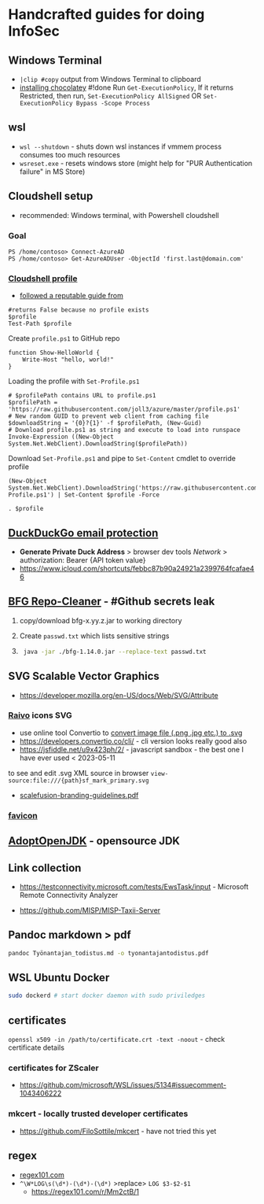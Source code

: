 # Handcrafted guides for doing InfoSec

## Windows Terminal

- `|clip #copy` output from Windows Terminal to clipboard
- [installing chocolatey](https://chocolatey.org/install#individual) #!done
    Run `Get-ExecutionPolicy`,
    If it returns Restricted, then run,
    `Set-ExecutionPolicy AllSigned` OR
    `Set-ExecutionPolicy Bypass -Scope Process`

## wsl

- `wsl --shutdown` - shuts down wsl instances if vmmem process consumes too much resources
- `wsreset.exe` - resets windows store (might help for "PUR Authentication failure" in MS Store)

## Cloudshell setup

- recommended: Windows terminal, with Powershell cloudshell

### Goal

```PS
PS /home/contoso> Connect-AzureAD
PS /home/contoso> Get-AzureADUser -ObjectId 'first.last@domain.com'
```

### [Cloudshell profile](https://about-azure.com/configure-azure-cloud-shell-to-use-a-profile-hosted-on-github/)

- [followed a reputable guide from][1]

```PS
#returns False because no profile exists
$profile
Test-Path $profile
```

Create `profile.ps1` to GitHub repo

```PS
function Show-HelloWorld {
    Write-Host "hello, world!"
}
```

Loading the profile with `Set-Profile.ps1`

```PS
# $profilePath contains URL to profile.ps1 
$profilePath = 'https://raw.githubusercontent.com/joll3/azure/master/profile.ps1'
# New random GUID to prevent web client from caching file 
$downloadString = '{0}?{1}' -f $profilePath, (New-Guid)
# Download profile.ps1 as string and execute to load into runspace
Invoke-Expression ((New-Object System.Net.WebClient).DownloadString($profilePath))
```

Download `Set-Profile.ps1` and pipe to `Set-Content` cmdlet to override profile

```PS
(New-Object System.Net.WebClient).DownloadString('https://raw.githubusercontent.com/joll3/azure/Set-Profile.ps1') | Set-Content $profile -Force
```

```PS
. $profile
```

[1]: https://github.com/mjisaak "mjisaak"

## [DuckDuckGo email protection](https://bitwarden.com/help/generator/#username-types)

- **Generate Private Duck Address** > browser dev tools *Network* > authorization: Bearer {API token value}
- <https://www.icloud.com/shortcuts/febbc87b90a24921a2399764fcafae46>

## [BFG Repo-Cleaner](https://rtyley.github.io/bfg-repo-cleaner/) - #Github secrets leak

1. copy/download bfg-x.yy.z.jar to working directory

2. Create `passwd.txt` which lists sensitive strings

3. ```bash
    java -jar ./bfg-1.14.0.jar --replace-text passwd.txt
    ```

## SVG Scalable Vector Graphics

- <https://developer.mozilla.org/en-US/docs/Web/SVG/Attribute>

### [Raivo](https://github.com/raivo-otp/issuer-icons) icons SVG

- use online tool Convertio to [convert image file (.png .jpg etc.) to .svg](https://convertio.co/png-svg/)
- <https://developers.convertio.co/cli/> - cli version looks really good also
- <https://jsfiddle.net/u9x423ph/2/> - javascript sandbox - the best one I have ever used < 2023-05-11

to see and edit .svg XML source in browser `view-source:file:///{path}sf_mark_primary.svg`

- [scalefusion-branding-guidelines.pdf](https://scalefusion.com/mediakit/scalefusion-branding-guidelines.pdf)

### [favicon](https://en.wikipedia.org/wiki/Favicon)

## [AdoptOpenJDK](https://adoptopenjdk.net/releases.html) - opensource JDK

## Link collection

- <https://testconnectivity.microsoft.com/tests/EwsTask/input> - Microsoft Remote Connectivity Analyzer

- <https://github.com/MISP/MISP-Taxii-Server>

## Pandoc markdown > pdf

```bash
pandoc Työnantajan_todistus.md -o tyonantajantodistus.pdf
```

## WSL Ubuntu Docker

```bash
sudo dockerd # start docker daemon with sudo priviledges
```

## certificates

```openssl x509 -in /path/to/certificate.crt -text -noout``` - check certificate details

### certificates for ZScaler

- <https://github.com/microsoft/WSL/issues/5134#issuecomment-1043406222>

### mkcert - locally trusted developer certificates

- <https://github.com/FiloSottile/mkcert> - have not tried this yet

## regex

- [regex101.com](www.regex101.com)  
- `^\W*LOG\s(\d*)-(\d*)-(\d*)` >replace> `LOG $3-$2-$1`
  - <https://regex101.com/r/Mm2ctB/1>
